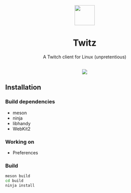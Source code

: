 <div align="center">
  <img src="https://raw.githubusercontent.com/mirkobrombin/Twitz/master/data/pm.mirko.Twitz.svg" width="64">
  <h1 align="center">Twitz</h1>
  <p align="center">A Twitch client for Linux (unpretentious)</p>
</div>

<br />

<div align="center">
    <img  src="https://raw.githubusercontent.com/mirkobrombin/Twitz/main/data/screenshot.png">
</div>

## Installation

### Build dependencies
- meson
- ninja
- libhandy
- WebKit2

### Working on
- Preferences

### Build
```bash
meson build
cd build
ninja install
```
